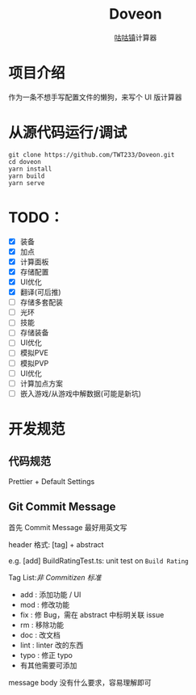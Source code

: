 <h1 align="center">
Doveon
</h1>
<div align="center">
<a href='https://bbs.fygal.com/index.php'> 咕咕镇</a>计算器
</div>

# 项目介绍

作为一条不想手写配置文件的懒狗，来写个 UI 版计算器

# 从源代码运行/调试

```shell
git clone https://github.com/TWT233/Doveon.git
cd doveon
yarn install
yarn build
yarn serve
```

# TODO：

- [x] 装备
- [x] 加点
- [x] 计算面板
- [x] 存储配置
- [x] UI优化
- [x] 翻译(可后推)
- [ ] 存储多套配装
- [ ] 光环
- [ ] 技能
- [ ] 存储装备
- [ ] UI优化
- [ ] 模拟PVE
- [ ] 模拟PVP
- [ ] UI优化
- [ ] 计算加点方案
- [ ] 嵌入游戏/从游戏中解数据(可能是新坑)

# 开发规范

## 代码规范

Prettier + Default Settings

## Git Commit Message

首先 Commit Message 最好用英文写

header 格式: [tag] + abstract

e.g. [add] BuildRatingTest.ts: unit test on `Build Rating`

Tag List:*非 Commitizen 标准*

- add : 添加功能 / UI
- mod : 修改功能
- fix : 修 Bug，需在 abstract 中标明关联 issue
- rm : 移除功能
- doc : 改文档
- lint : linter 改的东西
- typo : 修正 typo
- 有其他需要可添加


message body 没有什么要求，容易理解即可
